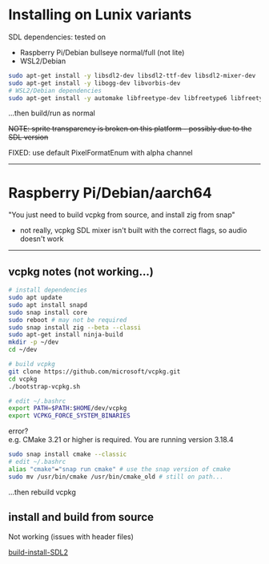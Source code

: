 # Installing on Lunix variants

SDL dependencies: tested on
- Raspberry Pi/Debian bullseye normal/full (not lite)
- WSL2/Debian

```sh
sudo apt-get install -y libsdl2-dev libsdl2-ttf-dev libsdl2-mixer-dev
sudo apt-get install -y libogg-dev libvorbis-dev
# WSL2/Debian dependencies
sudo apt-get install -y automake libfreetype-dev libfreetype6 libfreetype6-dev libharfbuzz-dev
```

...then build/run as normal

~~NOTE: sprite transparency is broken on this platform - possibly due to the SDL version~~

FIXED: use default PixelFormatEnum with alpha channel

---

# Raspberry Pi/Debian/aarch64

"You just need to build vcpkg from source, and install zig from snap"
- not really, vcpkg SDL mixer isn't built with the correct flags, so audio doesn't work

---

## vcpkg notes (not working...)

```sh
# install dependencies
sudo apt update
sudo apt install snapd
sudo snap install core
sudo reboot # may not be required
sudo snap install zig --beta --classi
sudo apt-get install ninja-build
mkdir -p ~/dev
cd ~/dev

# build vcpkg
git clone https://github.com/microsoft/vcpkg.git
cd vcpkg
./bootstrap-vcpkg.sh
```

```sh
# edit ~/.bashrc
export PATH=$PATH:$HOME/dev/vcpkg
export VCPKG_FORCE_SYSTEM_BINARIES
```

error?  
e.g. CMake 3.21 or higher is required.  You are running version 3.18.4

```sh
sudo snap install cmake --classic
# edit ~/.bashrc
alias "cmake"="snap run cmake" # use the snap version of cmake
sudo mv /usr/bin/cmake /usr/bin/cmake_old # still on path...
```

...then rebuild vcpkg

## install and build from source

Not working (issues with header files)

[build-install-SDL2](./build-install-SDL2)

